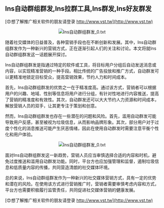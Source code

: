 ## **Ins自动群组群发,Ins拉群工具,Ins群发,Ins好友群发**

[😍想了解推广相关软件的朋友请登录 http://www.vst.tw](http://www.vst.tw)

 <center><img src="https://vst.tw/MP4/tuiguang/png/7.png" alt="Ins自动群组群发_0.txt"></center>

随着社交媒体的日益普及，各种营销手段也在不断创新和发展。其中，Ins自动群组群发作为一种新兴的营销方式，正在逐渐引起人们的关注和讨论。本文将就Ins自动群组群发这一话题展开探讨。

Ins自动群组群发是指通过特定的软件或工具，将目标用户分组后自动发送消息或内容，以实现精准营销的一种手段。相比传统的广告投放和推广方式，自动群发可以更精准地锁定目标受众，提高营销效果，节约人力和时间成本。

首先，Ins自动群组群发的优势之一在于精准度高。通过该方式，营销者可以根据用户的兴趣、地域、性别等信息将用户进行分组，有针对性地进行内容推送，提高了营销的精准度和有效性。其次，自动群发还可以大大节约人力资源和时间成本，解放营销人员的双手，让其更专注于策划和创意。

然而，Ins自动群组群发也存在一些潜在的问题和风险。首先，滥用自动群发可能导致用户反感，甚至被视为垃圾信息，从而影响品牌形象。其次，部分用户对于过度个性化的消息推送可能产生厌恶情绪，因此在使用自动群发时需要注意平衡个性化和用户体验。

 <center><img src="https://vst.tw/MP4/tuiguang/png/6.png" alt="Ins自动群组群发_0.txt"></center>

面对Ins自动群组群发这一新趋势，营销人员应当审慎选择合适的内容和时机，避免过度推送和滥用自动群发功能。同时，平台方也应加强管理和监督，遏制垃圾信息和低质量内容的传播，共同营造清朗的社交媒体环境。

总的来说，Ins自动群组群发作为一种新兴的社交媒体营销方式，具有一定的优势和潜在的风险。在使用该方式进行营销推广时，营销者需要审慎考虑内容和方式，平台方也需要积极履行监管责任，共同促进社交媒体营销的健康发展。

[😍想了解推广相关软件的朋友请登录 http://www.vst.tw](http://www.vst.tw)



